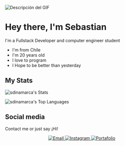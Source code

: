 ![Descripción del GIF](https://storage.googleapis.com/msgsndr/tBeqPYbZMbzOCBGoFFdh/media/685b9892476c9b90e2538ed6.gif)

# Hey there, I'm Sebastian
 I'm a Fullstack Developer and computer engineer student

-   I'm from Chile
-   I'm 20 years old
-   I love to program 
-   I Hope to be better than yesterday
## My Stats
![sdinamarca's Stats](https://github-readme-stats.vercel.app/api?username=sdinamarca&theme=tokyonight&show_icons=true&hide_border=true&count_private=false)

![sdinamarca's Top Languages](https://github-readme-stats.vercel.app/api/top-langs/?username=sdinamarca&theme=tokyonight&show_icons=true&hide_border=true&layout=compact)
##  Social media
Contact me or just say ¡Hi!

<p align="center">
  <a href="mailto:sebastian@roun.solutions">
    <img src="https://img.shields.io/badge/Email-sebastian%40roun.solutions-red?style=for-the-badge&logo=gmail" alt="Email" />
  </a>
  <a href="https://www.instagram.com/a.seba.s_/">
    <img src="https://img.shields.io/badge/@a.seba.s__-E4405F?style=for-the-badge&logo=instagram&logoColor=white" alt="Instagram" />
  </a>
  <a href="https://roun.solutions">
    <img src="https://img.shields.io/badge/Portafolio-Web-blue?style=for-the-badge&logo=internet-explorer&logoColor=white" alt="Portafolio" />
  </a>
</p>




